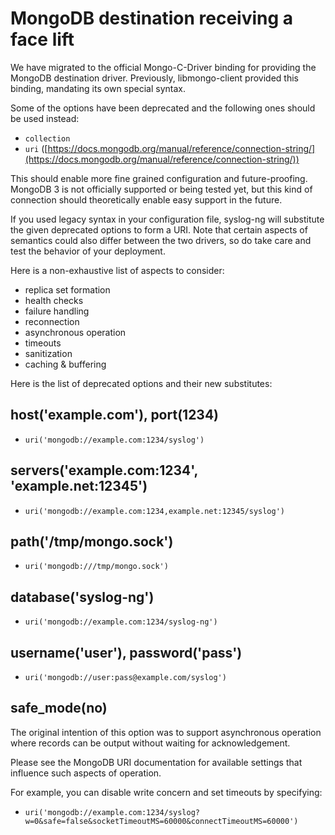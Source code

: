# MongoDB destination receiving a face lift

We have migrated to the official Mongo-C-Driver binding for providing the
MongoDB destination driver.
Previously, libmongo-client provided this binding,
mandating its own special syntax.

Some of the options have been deprecated
and the following ones should be used instead:

* `collection`
* `uri`
  ([https://docs.mongodb.org/manual/reference/connection-string/](https://docs.mongodb.org/manual/reference/connection-string/))

This should enable more fine grained configuration
and future-proofing.
MongoDB 3 is not officially supported or being tested yet,
but this kind of connection should
theoretically enable easy support in the future.

If you used legacy syntax in your configuration file,
syslog-ng will substitute the given deprecated options to form a URI.
Note that certain aspects of semantics could also differ
between the two drivers,
so do take care and test the behavior of your deployment.

Here is a non-exhaustive list of aspects to consider:

* replica set formation
* health checks
* failure handling
* reconnection
* asynchronous operation
* timeouts
* sanitization
* caching & buffering

Here is the list of deprecated options and their new substitutes:

## host('example.com'), port(1234)

* `uri('mongodb://example.com:1234/syslog')`

## servers('example.com:1234', 'example.net:12345')

* `uri('mongodb://example.com:1234,example.net:12345/syslog')`

## path('/tmp/mongo.sock')

* `uri('mongodb:///tmp/mongo.sock')`

## database('syslog-ng')

* `uri('mongodb://example.com:1234/syslog-ng')`

## username('user'), password('pass')

* `uri('mongodb://user:pass@example.com/syslog')`

## safe_mode(no)

The original intention of this option was to support asynchronous operation
where records can be output without waiting for acknowledgement.

Please see the MongoDB URI documentation for available settings
that influence such aspects of operation.

For example, you can disable write concern and set timeouts by specifying:

* `uri('mongodb://example.com:1234/syslog?w=0&safe=false&socketTimeoutMS=60000&connectTimeoutMS=60000')`
